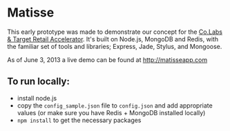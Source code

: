 # Matisse

This early prototype was made to demonstrate our concept for the [Co.Labs & Target Retail Accelerator](http://www.fastcolabs.com/accelerator/retail). It's built on Node.js, MongoDB and Redis, with the familiar set of tools and libraries; Express, Jade, Stylus, and Mongoose.

As of June 3, 2013 a live demo can be found at http://matisseapp.com

## To run locally:

- install node.js
- copy the `config_sample.json` file to `config.json` and add appropriate values (or make sure you have Redis + MongoDB installed locally)
- `npm install` to get the necessary packages
